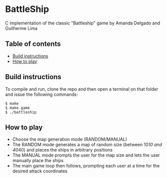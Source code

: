 # BattleShip
C implementation of the classic "Battleship" game by Amanda Delgado and Guilherme Lima

## Table of contents
* [Build instructions](#build-instructions)
* [How to play](#how-to-play)

## Build instructions
To compile and run, clone the repo and then open a terminal on that folder and issue the following commands:
```
$ make
$ make game
$ ./battleship
```

## How to play
* Choose the map generation mode (RANDOM/MANUAL)
* The RANDOM mode generates a map of random size (between 10*10 and 40*40) and places the ships in arbitrary positions
* The MANUAL mode prompts the user for the map size and lets the user manually place the ships
* The main game loop then follows, prompting each user at a time for the desired attack coordinates
